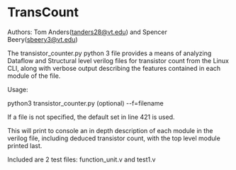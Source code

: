 # TransCount
Authors: Tom Anders(tanders28@vt.edu) and Spencer Beery(sbeery3@vt.edu)


The transistor_counter.py python 3 file provides a means of analyzing Dataflow and Structural level verilog files for transistor count from the Linux CLI, along with verbose output describing the features contained in each module of the file. 

Usage:

python3 transistor_counter.py (optional) --f=filename

If a file is not specified, the default set in line 421 is used.

This will print to console an in depth description of each module in the verilog file, including deduced transistor count, with the top level module printed last.

Included are 2 test files: function_unit.v and test1.v
